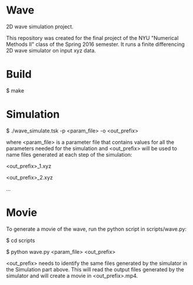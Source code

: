 # Wave
2D wave simulation project.

This repository was created for the final project of the NYU "Numerical Methods II" class of the Spring 2016 semester.
It runs a finite differencing 2D wave simulator on input xyz data.

# Build
$ make

# Simulation
$ ./wave_simulate.tsk -p \<param_file\> -o \<out_prefix\>

where \<param_file\> is a parameter file that contains values for all the parameters needed for the simulation
and \<out_prefix\> will be used to name files generated at each step of the simulation:

\<out_prefix\>_1.xyz

\<out_prefix\>_2.xyz

...

# Movie
To generate a movie of the wave, run the python script in scripts/wave.py:

$ cd scripts

$ python wave.py \<param_file\> \<out_prefix\>


\<out_prefix\> needs to identify the same files generated by the simulator in the Simulation part above.
This will read the output files generated by the simulator and will create a movie in \<out_prefix\>.mp4.
